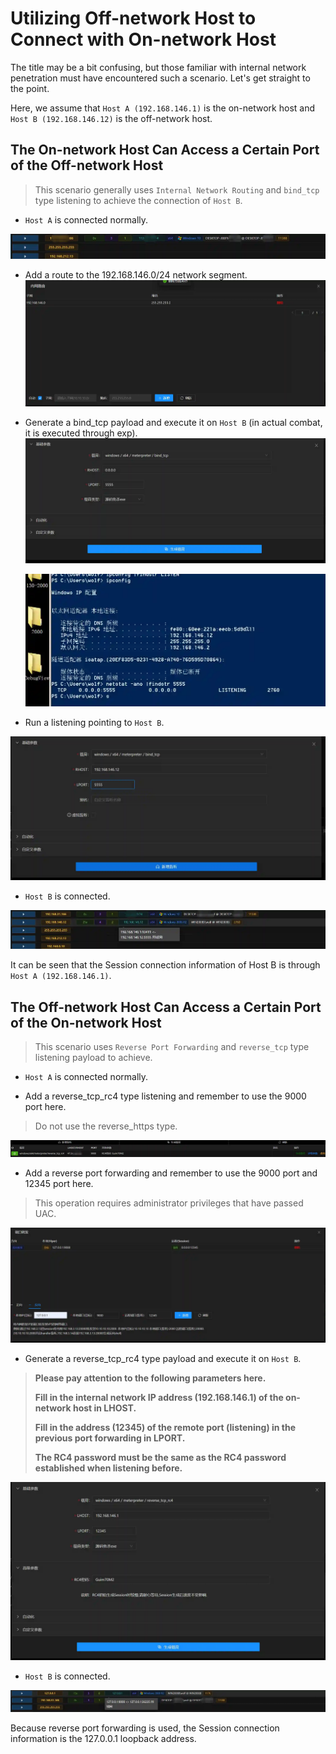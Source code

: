 # Utilizing Off-network Host to Connect with On-network Host

The title may be a bit confusing, but those familiar with internal network penetration must have encountered such a scenario. Let's get straight to the point.

Here, we assume that `Host A (192.168.146.1)` is the on-network host and `Host B (192.168.146.12)` is the off-network host.



## The On-network Host Can Access a Certain Port of the Off-network Host
> This scenario generally uses `Internal Network Routing` and `bind_tcp` type listening to achieve the connection of `Host B`.
>

+ `Host A` is connected normally.

![](img\online_session_without_internet\1.webp)

+ Add a route to the 192.168.146.0/24 network segment.![](img\online_session_without_internet\2.webp)
+ Generate a bind_tcp payload and execute it on `Host B` (in actual combat, it is executed through exp).![](img\online_session_without_internet\3.webp)

  ![](img\online_session_without_internet\4.webp)

+ Run a listening pointing to `Host B`.

![](img\online_session_without_internet\5.webp)

+ `Host B` is connected.



![](img\online_session_without_internet\6.webp)

It can be seen that the Session connection information of Host B is through `Host A (192.168.146.1)`.



## The Off-network Host Can Access a Certain Port of the On-network Host
> This scenario uses `Reverse Port Forwarding` and `reverse_tcp` type listening payload to achieve.
>

+ `Host A` is connected normally.


+ Add a reverse_tcp_rc4 type listening and remember to use the 9000 port here.

> Do not use the reverse_https type.
>

![](img\online_session_without_internet\7.webp)

+ Add a reverse port forwarding and remember to use the 9000 port and 12345 port here.

> This operation requires administrator privileges that have passed UAC.
>

![](img\online_session_without_internet\8.webp)

+ Generate a reverse_tcp_rc4 type payload and execute it on `Host B`.

> **Please pay attention to the following parameters here.**
>
> **Fill in the internal network IP address (192.168.146.1) of the on-network host in LHOST.**
>
> **Fill in the address (12345) of the remote port (listening) in the previous port forwarding in LPORT.**
>
> **The RC4 password must be the same as the RC4 password established when listening before.**
>

![](img\online_session_without_internet\9.webp)



+ `Host B` is connected.

![](img\online_session_without_internet\10.webp)

Because reverse port forwarding is used, the Session connection information is the 127.0.0.1 loopback address.